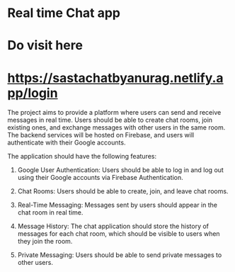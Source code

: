 # Real time Chat app 
# Do visit here 
# https://sastachatbyanurag.netlify.app/login

The project aims to provide a platform where users can send and receive messages in real time. Users should be able to create chat rooms, join existing ones, and exchange messages with other users in the same room. The backend services will be hosted on Firebase, and users will authenticate with their Google accounts.



The application should have the following features:

1. Google User Authentication: Users should be able to log in and log out using their Google accounts via Firebase Authentication.

2. Chat Rooms: Users should be able to create, join, and leave chat rooms.

3. Real-Time Messaging: Messages sent by users should appear in the chat room in real time.

4. Message History: The chat application should store the history of messages for each chat room, which should be visible to users when they join the room.

5. Private Messaging: Users should be able to send private messages to other users.

